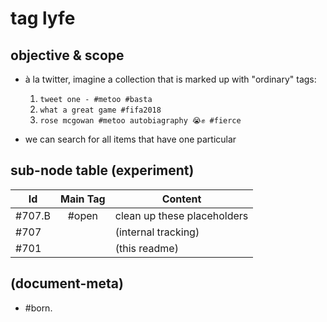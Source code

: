# tag lyfe

## objective & scope

  - à la twitter, imagine a collection that is marked up with "ordinary" tags:

    1. `tweet one - #metoo #basta`
    1. `what a great game #fifa2018`
    1. `rose mcgowan #metoo autobiagraphy 😭✊ #fierce`

  - we can search for all items that have one particular 




## sub-node table (experiment)

|Id                         | Main Tag | Content |
|---------------------------|:-----:|-----------------------------------------|
|                   #707.B  | #open | clean up these placeholders
|                   #707    |       | (internal tracking)
|                   #701    |       | (this readme)




## (document-meta)

  - #born.
